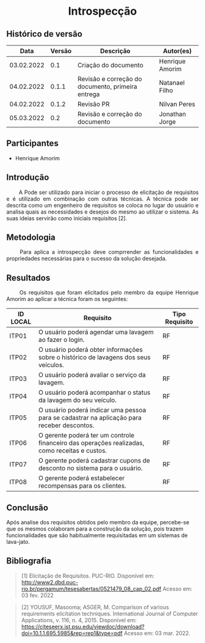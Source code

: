 # <center> Introspecção


## Histórico de versão<br>

|Data | Versão | Descrição | Autor(es)|
| -- | -- | -- | -- |
| 03.02.2022 | 0.1    | Criação do documento | Henrique Amorim |
| 04.02.2022 | 0.1.1  | Revisão e correção do documento, primeira entrega | Natanael Filho |
| 04.02.2022 | 0.1.2  | Revisão PR | Nilvan Peres |
| 05.03.2022 | 0.2    | Revisão e correção do documento | Jonathan Jorge |

## Participantes

* Henrique Amorim

## Introdução
<p align="justify">&emsp;&emsp;
A Pode ser utilizado para iniciar o processo de elicitação de requisitos e é utilizado em combinação com outras técnicas. A técnica pode ser descrita como um engenheiro de requisitos se coloca no lugar do usuário e analisa quais as necessidades e desejos do mesmo ao utilizar o sistema. As suas ideias servirão como iniciais requisitos [2].
</p>

##  Metodologia
<p align="justify">&emsp;&emsp;
  Para aplica a introspecção deve comprrender as funcionalidades e propriedades necessárias para o sucesso da solução desejada.
</p>

##  Resultados
<p align="justify">&emsp;&emsp;
  Os requisitos que foram elicitados pelo membro da equipe Henrique Amorim ao aplicar a técnica foram os seguintes:
</p>

| ID LOCAL | Requisito | Tipo Requisito |
| -- | -- | -- |
| ITP01 | O usuário poderá agendar uma lavagem ao fazer o login. | RF |
| ITP02 | O usuário poderá obter informações sobre o histórico de lavagens dos seus veículos. | RF|
| ITP03 | O usuário poderá avaliar o serviço da lavagem. | RF |
| ITP04 | O usuário poderá acompanhar o status da lavagem do seu veículo. | RF |
| ITP05 | O usuário poderá indicar uma pessoa para se cadastrar na aplicação para receber descontos. | RF |
| ITP06 | O gerente poderá ter um controle financeiro das operações realizadas, como receitas e custos. | RF |
| ITP07 | O gerente poderá cadastrar cupons de desconto no sistema para o usuário. | RF |
| ITP08 | O gerente poderá estabelecer recompensas para os clientes. | RF |

## Conclusão

Após analise dos requisitos obtidos pelo membro da equipe, percebe-se que os mesmos colaboram para a construção da solução, pois trazem funcionalidades que são habitualmente requisitadas em um sistemas de lava-jato.

##  Bibliografia

  > [1] Elicitação de Requisitos. PUC-RIO. Disponível em: <http://www2.dbd.puc-rio.br/pergamum/tesesabertas/0521479_08_cap_02.pdf> Acesso em: 03 fev. 2022

 > [2] YOUSUF, Masooma; ASGER, M. Comparison of various requirements elicitation techniques. International Journal of Computer Applications, v. 116, n. 4, 2015. Disponível em:  <https://citeseerx.ist.psu.edu/viewdoc/download?doi=10.1.1.695.5985&rep=rep1&type=pdf> Acesso em: 03 mar. 2022.